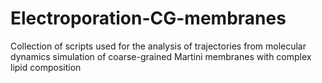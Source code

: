 # Electroporation-CG-membranes
Collection of scripts used for the analysis of trajectories from molecular dynamics simulation of coarse-grained Martini membranes with complex lipid composition
